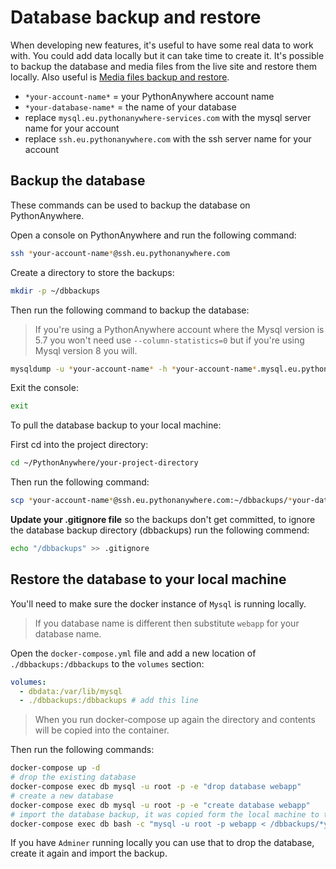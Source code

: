 # Database backup and restore

When developing new features, it's useful to have some real data to work with. You could add data locally but it can take time to create it. It's possible to backup the database and media files from the live site and restore them locally. Also useful is [Media files backup and restore](./f-media-files-backup-and-restore.md).

- `*your-account-name*` = your PythonAnywhere account name
- `*your-database-name*` = the name of your database
- replace `mysql.eu.pythonanywhere-services.com` with the mysql server name for your account
- replace `ssh.eu.pythonanywhere.com` with the ssh server name for your account

## Backup the database

These commands can be used to backup the database on PythonAnywhere.

Open a console on PythonAnywhere and run the following command:

```bash
ssh *your-account-name*@ssh.eu.pythonanywhere.com
```

Create a directory to store the backups:

```bash
mkdir -p ~/dbbackups
```

Then run the following command to backup the database:

> If you're using a PythonAnywhere account where the Mysql version is 5.7 you won't need use `--column-statistics=0` but if you're using Mysql version 8 you will.

```bash
mysqldump -u *your-account-name* -h *your-account-name*.mysql.eu.pythonanywhere-services.com --set-gtid-purged=OFF --no-tablespaces --column-statistics=0 '*your-database-name*' > ~/dbbackups/*your-database-name*.sql
```

Exit the console:

```bash
exit
```

To pull the database backup to your local machine:

First cd into the project directory:

```bash
cd ~/PythonAnywhere/your-project-directory
```

Then run the following command:

```bash
scp *your-account-name*@ssh.eu.pythonanywhere.com:~/dbbackups/*your-database-name*.sql ./dbbackups/*your-database-name*.sql
```

**Update your .gitignore file** so the backups don't get committed, to ignore the database backup directory (dbbackups) run the following commend:

```bash
echo "/dbbackups" >> .gitignore
```

## Restore the database to your local machine

You'll need to make sure the docker instance of `Mysql` is running locally.

> If you database name is different then substitute `webapp` for your database name.

Open the `docker-compose.yml` file and add a new location of `./dbbackups:/dbbackups` to the `volumes` section:

```yaml
volumes:
  - dbdata:/var/lib/mysql
  - ./dbbackups:/dbbackups # add this line
```

> When you run docker-compose up again the directory and contents will be copied into the container.

Then run the following commands:

```bash
docker-compose up -d
# drop the existing database
docker-compose exec db mysql -u root -p -e "drop database webapp"
# create a new database
docker-compose exec db mysql -u root -p -e "create database webapp"
# import the database backup, it was copied form the local machine to the container
docker-compose exec db bash -c "mysql -u root -p webapp < /dbbackups/*your-database-name*.sql"
```

If you have `Adminer` running locally you can use that to drop the database, create it again and import the backup.
